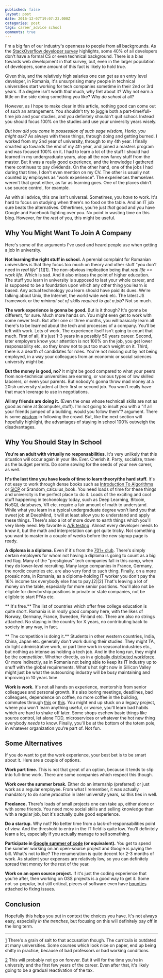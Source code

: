 ```yaml
---
published: false
layout: post
date: 2016-12-07T19:07:23.000Z
categories: post
tags: career_advice school
comments: true
---
```

I'm a big fan of our industry's openness to people from all backgrounds. As the [StackOverflow developer survey](http://stackoverflow.com/research/developer-survey-2016#developer-profile-education) highlights, some 40% of all developers don't have a formal CS or even technical background. There is a bias towards web development in that survey, but, even in the larger population of developers, some amount of this fact is likely to hold true.

Given this, and the relatively high salaries one can get as an entry level developer, in Romania, it's unsurprising many people in technical universities start working for tech companies sometime in their 2nd or 3rd years. If a degree isn't worth _that_ much, why fret about it? Why not earn a little on the side doing something you like? Why _do school_ at all?

However, as I hope to make clear in this article, nothing good can come out of such an arrangement. You shouldn't try to juggle both a part-time/full-time job and your studies, and you definitely shouldn't quit school. Instead you should focus 100% on the studies and use your university years wisely.

_But how did you come in possession of such sage wisdom, Horia, you might ask?_ As always with these things, through doing and getting burned. I worked from my 2nd year of university, through to my 4th year. I finally smarted up towards the end of my 4th year, and joined a masters program and was focused 100% on it. I had to learn a lot of the stuff I should had learned in my undergraduate years, atop all the new fancy stuff from the master. But it was a really good experience, and the knowledge I gathered there continues to pay dividends. On the other hand, one of the jobs I had during that time, I don't even mention on my CV. The other is usually not counted by employers as "work experience". The experiences themselves weren't that great either, as far as learning goes. One of the places didn't use source control, for example.

As with all advice, this one isn't universal. Sometimes, you _have_ to work. It's hard to focus on studying when there's no food on the table. And an IT job sure beats the alternatives. Othertimes, you're just _that_ good and you have Google and Facebook fighting over you. No point in wasting time on this blog. However, for the _rest_ of you, this might be useful.

Why You Might Want To Join A Company
---

Here's some of the arguments I've used and heard people use when getting a job in university.

**Not learning the right stuff in school.** A perenial complaint for Romanian universities is that they focus too much on theory and other stuff "you don't need in _real life_" [1][1]. The non-obvious implication being that _real life == work life_. Which is sad. And it also misses the point of higher education. The stuff you learn in university is supposed to last your whole career, and is supposed to be a foundation upon which any other thing you learn is based. Any actual technology you learn should have paid its dues. We're talking about Unix, the Internet, the world wide web etc. The latest JS framework or the _minimal set of skills required to get a job_? Not so much.

**The work experience is gonna be good.** But is it though? It's gonna be different, for sure. Much more hands on. You might even get to work with some newer tech. But after one or three months, you will basically learn all there's to be learned about the tech and processes of a company. You'll be left with work. Lots of work.
The experience itself isn't going to count that much. First of all, it's just 1-3 years in a possibly 50 years career. Second, later employers know your attention is not 100% on the job, you get lower responsability etc, so they know not to put too much weight on it. Third, there is a dearth of candidates for roles. You're not missing out by not being employed, in a way your colleagues from an economic or social sciences university might be.

**But the money is good, no?** It might be good compared to what your peers from non-technical universities are earning, or various types of low skilled laborers, or even your parents. But nobody's gonna throw mad money at a 20ish university student at their first or second job. You won't really have that much leverage to use in negotiations.

**All my friends are doing it.** (Even the ones whose technicall skills are not as good as mine at $computer_stuff). I'm not going to insult you with a "if all your friends jumped of a building, would you follow them"? argument. There is some [wisdom](https://en.wikipedia.org/wiki/The_Wisdom_of_Crowds) in following the crowd. But, like the next section will hopefully highlight, the advantages of staying in school 100% outweigh the disadvantages.

Why You Should Stay In School
---

**You're an adult with virtually no responsabilities.** It's very unlikely that this situation will occur again in your life. Ever. Cherish it. Party, socialize, travel as the budget permits. Do some sowing for the seeds of your new career, as well.

**It's the last time you have loads of time to learn theory/the hard stuff.** It's not easy to work through dense books such as [Introduction To Algorithms](https://mitpress.mit.edu/books/introduction-algorithms) or [SICP](https://mitpress.mit.edu/sicp/full-text/book/book.html) or $random_calculus_book. You need loads of time for these things and university is the perfect place to do it. Loads of the exciting and cool stuff happening in techonology today, such as Deep Learning, Bitcoin, NoSQL databases, VR etc. require a fair amount of math to understand. While what you learn in a typical undergraduate degree won't land you that sweet job at DeepMind, it will at least allow you to understand and apply these things. There's also a lot of more down to earth things which you'll very likely need. My favorite is [A/B testing](https://en.wikipedia.org/wiki/A/B_testing). Almost every developer needs to know it, but the math and interpretation can get quite tricky. Not something you want to master in a couple of weeks before the new signup page is ready.

**A diploma is a diploma.** Even if it's from the [701+ club](http://www.hotnews.ro/stiri-esential-21274757-clasamentul-international-universitatilor-2016-patru-universitati-din-romania-intrat-top-categoria-701.htm). There's simply certain employers for whom not having a diploma is going to count as a big red flag. Many of the "prestigious" tech companies fall in this camp, when they do lower-level recruiting. Many large companies in France, Germany, the nordic countries etc. are also very fond to such thing. Finally, on a more prosaic note, in Romania, as a diploma-holding IT worker you don't pay the 16% income tax everybody else has to pay.[2][2] That's leaving a lot of money on the table, especially for more senior positions. You'll also not be eligible for directorship positions in private or state companies, not be eligible to start PFAs etc.

** It's free.** The list of countries which offer free college education is quite short. Romania is in _really good_ company here, with the likes of Norway, Germany, France, Sweeden, Finland etc. There are also no strings attached. No staying in the country for X years, no contributing back to society in any way, in fact.

** The competition is doing it.** Students in other western countries, India, China, Japan etc. generally don't work during their studies. They might TA, do light administrative work, or part time work in seasonal industries etc., but nothing as intense as holding a tech job. And in the long run, they might be the _competition_. Whether directly, as in a [globally distributed workforce](https://en.wikipedia.org/wiki/Distributed_workforce). Or more indirectly, as in Romania not being able to keep its IT industry up to snuff with the global requirements. What's hot right now in Sillicon Valley might just be what the outsourcing industry will be busy maintaining and improving in 10 years time. 

**Work is work.** It's not all hands on experience, mentorship from senior colleagues and personal growth. It's also boring meetings, deadlines, bad colleagues, dependence on coffee, no more coffee in the building, commutes through [this](http://www.hotnews.ro/stiri-administratie_locala-21361934-foto-cauzele-aglomeratiei-infernale-din-metrou-trenurile-nu-mai-fac-fata-intr-oras-paralizat-suprafata-subteran.htm) or [this](http://observator.tv/social/trafic-aglomerat-la-iesirile-din-capitala-trasee-alternative-149882.html). You might end up stuck on a legacy project, where you won't learn anything useful, or worse, you'll learn bad habits which are hard to shake off later. Some shops eschew basic things like source control, let alone TDD, microservices or whatever the hot new thing everybody _needs_ to know. Finally, you'll be at the bottom of the totem pole, in whatever organization you're part of. Not fun.

Some Alternatives
---

If you do want to get the work experience, your best bet is to be smart about it. Here are a couple of options.

**Work part time.** This is not that great of an option, because it tends to slip into full-time work. There are some companies which respect this though.

**Work over the summer break.** Either do an internship (preferred) or just work as a regular employee. From what I remember, it was actually mandatory to do some _pracatice_ in later university years, so this ties in well.

**Freelance.** There's loads of small projects one can take up, either alone or with some friends. You need more social skills and selling knowledge than with a regular job, but it's actually quite good experience.

**Do a startup.** Why not? No better time from a lack-of-responsabilities point of view. And the threshold to entry in the IT field is quite low. You'll definitely learn a lot, especially if you actually manage to sell something.

**Participate in [Google summer of code](https://developers.google.com/open-source/gsoc/) (or equivalent).** You get to spend the summer working on an open-source project and Google is paying the bill. What's not to like? The renumeration is quite decent for 2-3 months of work. As student your expenses are relatively low, so you can definitely spread that money for the rest of the year.

**Work on an open source project.** If it's just the coding experience that you're after, then working on OSS projects is a good way to get it. Some not-so-popular, but still critical, pieces of software even have [bounties](https://github.com/flightaware/Tcl-bounties) attached to fixing issues.

Conclusion
---

Hopefully this helps you put in context the choices you have. It's not always easy, especially _in the trenches_, but focusing on this will definitely pay off in the long term.

---

[1](#footnote1) There's a grain of salt to that accusation though. The curricula is outdated at many universities. Some courses which look nice on paper, end up being shitty in practice, because of bad professors or bad working conditions.

[2](#footnote2) This will probably not go on forever. But it will for the time you're in university and the first few years of the career. Even after that, it's likely going to be a gradual reactivation of the tax.
